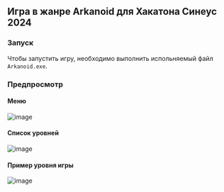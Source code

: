 ## Игра в жанре Arkanoid для Хакатона Синеус 2024

### Запуск

Чтобы запустить игру, необходимо выполнить испольняемый файл `Arkanoid.exe`.

### Предпросмотр

#### Меню
![image](https://github.com/user-attachments/assets/7c4aa2fd-4716-4999-bcc7-60fb3b00c691)
#### Список уровней
![image](https://github.com/user-attachments/assets/2efd1b29-af85-4f22-9f9f-03c00811c854)

#### Пример уровня игры
![image](https://github.com/user-attachments/assets/3cf930c7-0cfa-4918-bc4e-ae7e740655bb)
